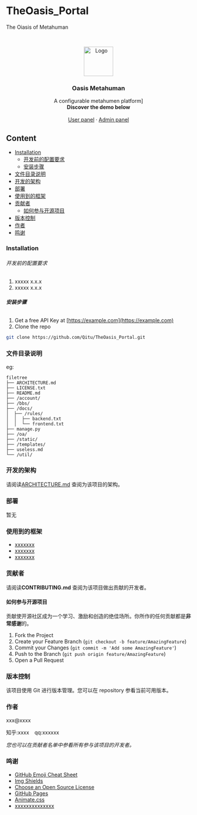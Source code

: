 # TheOasis_Portal

The Oiasis of Metahuman

<!-- PROJECT LOGO -->
<br />

<p align="center">
  <a href="https://github.com/Qitu/TheOasis_Portal/">
    <img src="images/logo.png" alt="Logo" width="80" height="80">
  </a>

  <h3 align="center">Oasis Metahuman</h3>
  <p align="center">
    A configurable metahumen platform]
    <br />
    <strong>Discover the demo below</strong>
    <br />
    <br />
    <a href="https://github.com/Qitu/TheOasis_Portal">User panel</a>
    ·
    <a href="https://github.com/Qitu/TheOasis_Portal/issues">Admin panel</a>
  </p>

</p>

## Content

- [Installation](#Installation)
  - [开发前的配置要求](#开发前的配置要求)
  - [安装步骤](#安装步骤)
- [文件目录说明](#文件目录说明)
- [开发的架构](#开发的架构)
- [部署](#部署)
- [使用到的框架](#使用到的框架)
- [贡献者](#贡献者)
  - [如何参与开源项目](#如何参与开源项目)
- [版本控制](#版本控制)
- [作者](#作者)
- [鸣谢](#鸣谢)

### Installation

###### 开发前的配置要求

1. xxxxx x.x.x
2. xxxxx x.x.x

###### **安装步骤**

1. Get a free API Key at [https://example.com](https://example.com)
2. Clone the repo

```sh
git clone https://github.com/Qitu/TheOasis_Portal.git
```

### 文件目录说明

eg:

```
filetree
├── ARCHITECTURE.md
├── LICENSE.txt
├── README.md
├── /account/
├── /bbs/
├── /docs/
│  ├── /rules/
│  │  ├── backend.txt
│  │  └── frontend.txt
├── manage.py
├── /oa/
├── /static/
├── /templates/
├── useless.md
└── /util/

```

### 开发的架构

请阅读[ARCHITECTURE.md](https://github.com/Qitu/TheOasis_Portal/blob/master/ARCHITECTURE.md) 查阅为该项目的架构。

### 部署

暂无

### 使用到的框架

- [xxxxxxx](https://getbootstrap.com)
- [xxxxxxx](https://jquery.com)
- [xxxxxxx](https://laravel.com)

### 贡献者

请阅读**CONTRIBUTING.md** 查阅为该项目做出贡献的开发者。

#### 如何参与开源项目

贡献使开源社区成为一个学习、激励和创造的绝佳场所。你所作的任何贡献都是**非常感谢**的。

1. Fork the Project
2. Create your Feature Branch (`git checkout -b feature/AmazingFeature`)
3. Commit your Changes (`git commit -m 'Add some AmazingFeature'`)
4. Push to the Branch (`git push origin feature/AmazingFeature`)
5. Open a Pull Request

### 版本控制

该项目使用 Git 进行版本管理。您可以在 repository 参看当前可用版本。

### 作者

xxx@xxxx

知乎:xxxx &ensp; qq:xxxxxx

_您也可以在贡献者名单中参看所有参与该项目的开发者。_

### 鸣谢

- [GitHub Emoji Cheat Sheet](https://www.webpagefx.com/tools/emoji-cheat-sheet)
- [Img Shields](https://shields.io)
- [Choose an Open Source License](https://choosealicense.com)
- [GitHub Pages](https://pages.github.com)
- [Animate.css](https://daneden.github.io/animate.css)
- [xxxxxxxxxxxxxx](https://connoratherton.com/loaders)

<!-- links -->

[your-project-path]: Qitu/TheOasis_Portal
[contributors-shield]: https://img.shields.io/github/contributors/Qitu/TheOasis_Portal.svg?style=flat-square
[contributors-url]: https://github.com/Qitu/TheOasis_Portal/graphs/contributors
[forks-shield]: https://img.shields.io/github/forks/Qitu/TheOasis_Portal.svg?style=flat-square
[forks-url]: https://github.com/Qitu/TheOasis_Portal/network/members
[stars-shield]: https://img.shields.io/github/stars/Qitu/TheOasis_Portal.svg?style=flat-square
[stars-url]: https://github.com/Qitu/TheOasis_Portal/stargazers
[issues-shield]: https://img.shields.io/github/issues/Qitu/TheOasis_Portal.svg?style=flat-square
[issues-url]: https://img.shields.io/github/issues/Qitu/TheOasis_Portal.svg
[license-shield]: https://img.shields.io/github/license/Qitu/TheOasis_Portal.svg?style=flat-square
[license-url]: https://github.com/Qitu/TheOasis_Portal/blob/master/LICENSE.txt
[linkedin-shield]: https://img.shields.io/badge/-LinkedIn-black.svg?style=flat-square&logo=linkedin&colorB=555
[linkedin-url]: https://linkedin.com/in/shaojintian
